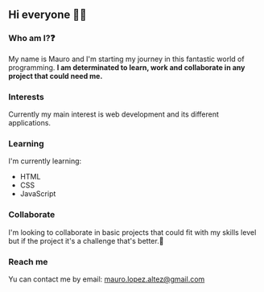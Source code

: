 ## Hi everyone 👋🏻
### Who am I?❓

My name is Mauro and I'm starting my journey in this fantastic world of programming.
**I am determinated to learn, work and collaborate in any project that could need me.**

### Interests

Currently my main interest is web development and its different applications.

### Learning

I'm currently learning:
- HTML
- CSS
- JavaScript

### Collaborate

I'm looking to collaborate in basic projects that could fit with my skills level but if the project it's a challenge that's better.🤝

### Reach me

Yu can contact me by email:
mauro.lopez.altez@gmail.com

